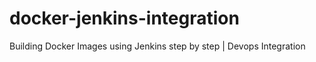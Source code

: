 # docker-jenkins-integration
Building Docker Images using Jenkins step by step | Devops Integration
